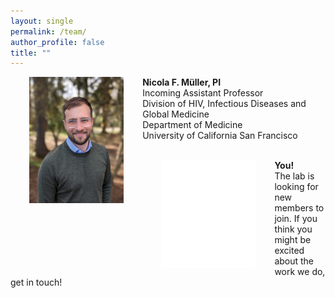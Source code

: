 ```yaml
---
layout: single
permalink: /team/
author_profile: false
title: ""
---
```


<a href="/team/NicolaMueller">
<img src="/assets/images/Nicola.jpeg" width="30%" title="Nicola F. Müller, PI" align="left" hspace="30">
</a>

__Nicola F. Müller, PI__<br/>
Incoming Assistant Professor<br/>
Division of HIV, Infectious Diseases and Global Medicine<br/>
Department of Medicine
<br/>
University of California San Francisco
<br/><br/>


<a href="/join/">
<img src="/assets/images/blank.png" width="30%" align="left" hspace="30">
</a>


__You!__<br/>
The lab is looking for new members to join. If you think you might be excited about the work we do, get in touch!<br/><br/>
